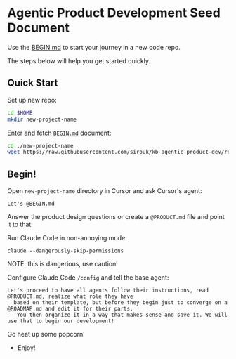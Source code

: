 # Agentic Product Development Seed Document

Use the [BEGIN.md](/BEGIN.md) to start your journey in a new code repo.

The steps below will help you get started quickly.


## Quick Start

Set up new repo:
```bash
cd $HOME
mkdir new-project-name
```

Enter and fetch [`BEGIN.md`](/BEGIN.md) document:
```bash
cd ./new-project-name
wget https://raw.githubusercontent.com/sirouk/kb-agentic-product-dev/refs/heads/main/BEGIN.md -O BEGIN.md
```

## Begin!

Open `new-project-name` directory in Cursor and ask Cursor's agent:
```
Let's @BEGIN.md
```
Answer the product design questions or create a `@PRODUCT.md` file and point it to that.

Run Claude Code in non-annoying mode:
```
claude --dangerously-skip-permissions
```
NOTE: this is dangerious, use caution!

Configure Claude Code `/config` and tell the base agent:
```
Let's proceed to have all agents follow their instructions, read @PRODUCT.md, realize what role they have
  based on their template, but before they begin just to converge on a @ROADMAP.md and edit it for their parts.
   You then organize it in a way that makes sense and save it. We will use that to begin our development!
```

Go heat up some popcorn!
- Enjoy!
